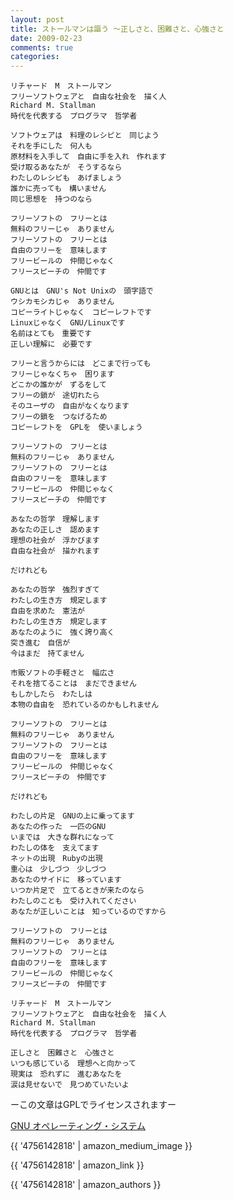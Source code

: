 ```yaml
---
layout: post
title: ストールマンは謳う ～正しさと、困難さと、心強さと
date: 2009-02-23
comments: true
categories:
---
```


    リチャード　M　ストールマン
    フリーソフトウェアと　自由な社会を　描く人
    Richard M. Stallman
    時代を代表する　プログラマ　哲学者
    
    ソフトウェアは　料理のレシピと　同じよう
    それを手にした　何人も
    原材料を入手して　自由に手を入れ　作れます
    受け取るあなたが　そうするなら
    わたしのレシピも　あげましょう
    誰かに売っても　構いません
    同じ思想を　持つのなら
    
    フリーソフトの　フリーとは
    無料のフリーじゃ　ありません
    フリーソフトの　フリーとは
    自由のフリーを　意味します
    フリービールの　仲間じゃなく
    フリースピーチの　仲間です
    
    GNUとは　GNU's Not Unixの　頭字語で
    ウシカモシカじゃ　ありません
    コピーライトじゃなく　コピーレフトです
    Linuxじゃなく　GNU/Linuxです
    名前はとても　重要です
    正しい理解に　必要です
    
    フリーと言うからには　どこまで行っても
    フリーじゃなくちゃ　困ります
    どこかの誰かが　ずるをして
    フリーの鎖が　途切れたら
    そのユーザの　自由がなくなります
    フリーの鎖を　つなげるため
    コピーレフトを　GPLを　使いましょう
    
    フリーソフトの　フリーとは
    無料のフリーじゃ　ありません
    フリーソフトの　フリーとは
    自由のフリーを　意味します
    フリービールの　仲間じゃなく
    フリースピーチの　仲間です
    
    あなたの哲学　理解します
    あなたの正しさ　認めます
    理想の社会が　浮かびます
    自由な社会が　描かれます
    
    だけれども
    
    あなたの哲学　強烈すぎて
    わたしの生き方　規定します
    自由を求めた　憲法が
    わたしの生き方　規定します
    あなたのように　強く誇り高く
    突き進む　自信が
    今はまだ　持てません
    
    市販ソフトの手軽さと　幅広さ
    それを捨てることは　まだできません
    もしかしたら　わたしは
    本物の自由を　恐れているのかもしれません
    
    フリーソフトの　フリーとは
    無料のフリーじゃ　ありません
    フリーソフトの　フリーとは
    自由のフリーを　意味します
    フリービールの　仲間じゃなく
    フリースピーチの　仲間です
    
    だけれども
    
    わたしの片足　GNUの上に乗ってます
    あなたの作った　一匹のGNU
    いまでは　大きな群れになって
    わたしの体を　支えてます
    ネットの出現　Rubyの出現
    重心は　少しづつ　少しづつ
    あなたのサイドに　移っています
    いつか片足で　立てるときが来たのなら
    わたしのことも　受け入れてください
    あなたが正しいことは　知っているのですから
    
    フリーソフトの　フリーとは
    無料のフリーじゃ　ありません
    フリーソフトの　フリーとは
    自由のフリーを　意味します
    フリービールの　仲間じゃなく
    フリースピーチの　仲間です
    
    リチャード　M　ストールマン
    フリーソフトウェアと　自由な社会を　描く人
    Richard M. Stallman
    時代を代表する　プログラマ　哲学者
    
    正しさと　困難さと　心強さと
    いつも感じている　理想へと向かって
    現実は　恐れずに　進むあなたを
    涙は見せないで　見つめていたいよ

ーこの文章はGPLでライセンスされますー


[GNU オペレーティング・システム](http://www.gnu.org/home.ja.html)

{{ '4756142818' | amazon_medium_image }}

{{ '4756142818' | amazon_link }}

{{ '4756142818' | amazon_authors }}


